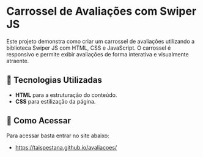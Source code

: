 ﻿# Carrossel de Avaliações com Swiper JS

Este projeto demonstra como criar um carrossel de avaliações utilizando a biblioteca Swiper JS com HTML, CSS e JavaScript. O carrossel é responsivo e permite exibir avaliações de forma interativa e visualmente atraente.

## 🚀 Tecnologias Utilizadas

- **HTML** para a estruturação do conteúdo.
- **CSS** para estilização da página.

## 🚀 Como Acessar 

Para acessar basta entrar no site abaixo:
- https://taispestana.github.io/avaliacoes/
